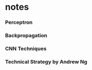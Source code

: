 # notes

### Perceptron

### Backpropagation

### CNN  Techniques

### Technical Strategy by Andrew Ng

